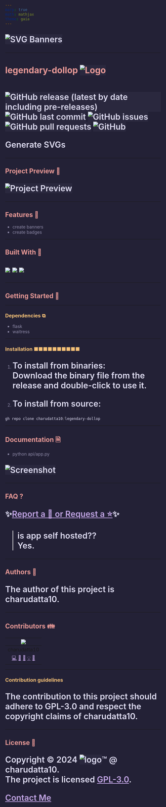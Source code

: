 ```yaml
---
marp: true
math: mathjax
theme: gaia
---
```


<style lang=css>

@import "default";
@import "schema";
@import "structure";

:root {
  --base: #232136;
    --surface: #2a273f;
    --overlay: #393552;
    --muted: #6e6a86;
    --subtle: #908caa;
    --text: #e0def4;
    --love: #eb6f92;
    --gold: #f6c177;
    --rose: #ea9a97;
    --pine: #3e8fb0;
    --foam: #9ccfd8;
    --iris: #c4a7e7;
    --highlight-low: #2a283e;
    --highlight-muted: #44415a;
    --highlight-high: #56526e;

  font-family: Pier Sans, ui-sans-serif, system-ui, -apple-system,
    BlinkMacSystemFont, Segoe UI, Roboto, Helvetica Neue, Arial, Noto Sans,
    sans-serif, "Apple Color Emoji", "Segoe UI Emoji", Segoe UI Symbol,
    "Noto Color Emoji";
  font-weight: initial;

  background-color: var(--base);
}
/*Common style*/
h1 {
  color: var(--rose);
  padding-bottom: 2mm;
  margin-bottom: 12mm;
}
h2 {
  color: var(--rose);
}
h3 {
  color: var(--gold);
}
h4 {
  color: var(--rose);
}
h5 {
  color: var(--rose);
}
h6 {
  color: var(--rose);
}
a {
  color: var(--iris);
}
p {
  font-size: 20pt;
  font-weight: 600;
  color: var(--text);
}
code {
  color: var(--text);
  background-color: var(--highlight-muted);
}
text {
  color: var(--text);
}
ul {
  color: var(--subtle);
}
li {
  color: var(--subtle);
}
img {
  background-color: var(--highlight-low);
}
strong {
  color: var(--text);
  font-weight: inherit;
  font-weight: 800;
}
mjx-container {
  color: var(--text);
}
marp-pre {
  background-color: var(--overlay);
  border-color: var(--highlight-high);
}

/*Code blok*/
.hljs-comment {
  color: var(--muted);
}
.hljs-attr {
  color: var(--foam);
}
.hljs-punctuation {
  color: var(--subtle);
}
.hljs-string {
  color: var(--gold);
}
.hljs-title {
  color: var(--foam);
}
.hljs-keyword {
  color: var(--pine);
}
.hljs-variable {
  color: var(--text);
}
.hljs-literal {
  color: var(--rose);
}
.hljs-type {
  color: var(--love);
}
.hljs-number {
  color: var(--gold);
}
.hljs-built_in {
  color: var(--love);
}
.hljs-params {
  color: var(--iris);
}
.hljs-symbol {
  color: var(--foam);
}
.hljs-meta {
  color: var(--subtle);
}

</style>
 
<!-- PROJECT Banner -->
![SVG Banners](https://svg-banners.vercel.app/api?type=luminance&text1=legendary-dollop&width=1020&height=460)
<!-- PROJECT TITLE - PROJECT LOGO -->
---

# legendary-dollop ![Logo]()

<!-- PROJECT SHIELDS -->
![GitHub release (latest by date including pre-releases)](https://img.shields.io/github/v/release/charudatta10/legendary-dollop?include_prereleases)
![GitHub last commit](https://img.shields.io/github/last-commit/charudatta10/legendary-dollop)
![GitHub issues](https://img.shields.io/github/issues-raw/charudatta10/legendary-dollop)
![GitHub pull requests](https://img.shields.io/github/issues-pr/charudatta10/legendary-dollop)
![GitHub](https://img.shields.io/github/license/charudatta10/legendary-dollop)

<!-- Project Description -->
Generate SVGs  

<!-- SHARING ON SOCIAL MEDIA -->

<!-- TABLE OF CONTENTS -->

---

## Project Preview 📖 <!-- Usage screenshots -->

![Project Preview]()

---

## Features 🌟

- create banners
- create badges
 

---

## Built With 🔧
![](https://img.shields.io/badge/Python-6A9AFE?style=for-the-badge&logo=python&logoColor=fff) ![](https://img.shields.io/badge/Html-206D84?style=for-the-badge&logo=HTML&logoColor=fff) ![](https://img.shields.io/badge/Css-046B25?style=for-the-badge&logo=CSS&logoColor=fff) 

<!-- GETTING STARTED -->

---

## Getting Started 🌱

---

### Dependencies ⧉

- flask
- waitress


---

### Installation ■■■■■■■■■■

1. To install from binaries:  
   Download the binary file from the release and double-click to use it.

2. To install from source:

```PowerShell
gh repo clone charudatta10/legendary-dollop
```
 
---

## Documentation 🗎

- python api/app.py


![Screenshot]()

---

## FAQ ?

✨[Report a 🐛 or Request a ⭐](https://github.com/charudatta10/legendary-dollop/issues)✨

> is app self hosted??    
   Yes.    
   


<!-- CONTRIBUTING -->

---

## Authors 👱

The author of this project is charudatta10.  

---

## Contributors 👪

| ![](profile-picture.png) |
| :---: | 
| charudatta10 |
| [💻](#code-charudatta10)  [📖](#doc-charudatta10)  [🎨](#design-charudatta10)  [💡](#example-charudatta10)  [🤔](#ideas-charudatta10)|


---

### Contribution guidelines

The contribution to this project should adhere to GPL-3.0 and respect the copyright claims of charudatta10.

---

## License 📜

Copyright :copyright: 2024 ![logo](favicon05.svg):tm: @ charudatta10.   
The project is licensed [GPL-3.0](./LICENSE).

[Contact Me](https://charudatta10.github.io/linktree/)